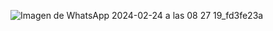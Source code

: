 ![Imagen de WhatsApp 2024-02-24 a las 08 27 19_fd3fe23a](https://github.com/DomenicaCoronadoBustos/navigationview/assets/153152552/4294e6aa-9a2c-4745-a2d8-8fa1539fcd1f)
